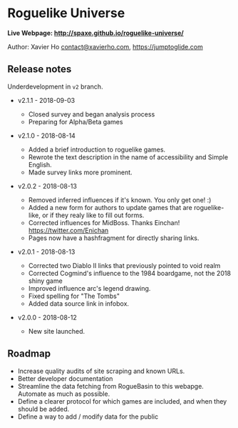 # Roguelike Universe

**Live Webpage: http://spaxe.github.io/roguelike-universe/**

Author: Xavier Ho <contact@xavierho.com>, https://jumptoglide.com

## Release notes
 Underdevelopment in `v2` branch.

 * v2.1.1 - 2018-09-03
   * Closed survey and began analysis process
   * Preparing for Alpha/Beta games

 * v2.1.0 - 2018-08-14
   * Added a brief introduction to roguelike games.
   * Rewrote the text description in the name of accessibility and Simple English.
   * Made survey links more prominent.

 * v2.0.2 - 2018-08-13
   * Removed inferred influences if it's known. You only get one! :)
   * Added a new form for authors to update games that are roguelike-like, or if they realy like to fill out forms.
   * Corrected influences for MidBoss. Thanks Einchan! https://twitter.com/Enichan
   * Pages now have a hashfragment for directly sharing links.

 * v2.0.1 - 2018-08-13
   * Corrected two Diablo II links that previously pointed to void realm
   * Corrected Cogmind's influence to the 1984 boardgame, not the 2018 shiny game
   * Improved influence arc's legend drawing.
   * Fixed spelling for "The Tombs"
   * Added data source link in infobox.

 * v2.0.0 - 2018-08-12
   * New site launched.

## Roadmap
 * Increase quality audits of site scraping and known URLs.
 * Better developer documentation
 * Streamline the data fetching from RogueBasin to this webapge. Automate as much as possible.
 * Define a clearer protocol for which games are included, and when they should be added.
 * Define a way to add / modify data for the public
